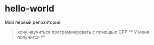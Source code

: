 # hello-world
Мой первый репозиторий
> хочу научиться программировать с помощью CPP
** У меня получится **
